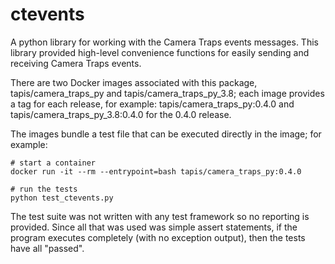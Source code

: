 ctevents
========
A python library for working with the Camera Traps events messages. This library provided
high-level convenience functions for easily sending and receiving Camera Traps events. 

There are two Docker images associated with this package, tapis/camera_traps_py and tapis/camera_traps_py_3.8; each 
image provides a tag for each release, for example:  tapis/camera_traps_py:0.4.0 and tapis/camera_traps_py_3.8:0.4.0 
for the 0.4.0 release. 

The images bundle a test file that can be executed directly in the image; for example: 

```
# start a container 
docker run -it --rm --entrypoint=bash tapis/camera_traps_py:0.4.0

# run the tests 
python test_ctevents.py
```

The test suite was not written with any test framework so no reporting is provided. Since all that was used was simple
assert statements, if the program executes completely (with no exception output), then the tests have all "passed". 
